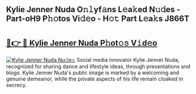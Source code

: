 ## Kylie Jenner Nuda O𝚗𝚕yf𝚊ns L𝚎a𝚔ed N𝚞𝚍es - Part-oH9 P𝚑𝚘tos Vi𝚍𝚎o - H𝚘𝚝 Part L𝚎a𝚔s J866T

# <h2><a href="http://kf8o9lm.oniu.top/?m=Kylie+Jenner+Nuda">🔗👉 🔴 Kylie Jenner Nuda P𝚑ot𝚘𝚜 V𝚒d𝚎o</a></h2>

[![Kylie Jenner Nuda Nu𝚍e𝚜](https://i.imgur.com/0qMVB7G.gif)](http://kf8o9lm.oniu.top/?m=Kylie+Jenner+Nuda)
Social media innovator Kylie Jenner Nuda, recognized for sharing dance and lifestyle ideas, through presentations and blogs. Kylie Jenner Nuda's public image is marked by a welcoming and genuine demeanor, while the private aspects of his life remain cloaked in secrecy.  
